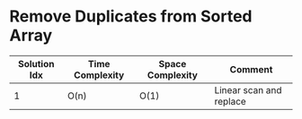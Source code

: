 # Remove Duplicates from Sorted Array

| Solution Idx | Time Complexity | Space Complexity | Comment                 |
| ------------ | --------------- | ---------------- | ----------------------- |
| 1            | O(n)            | O(1)             | Linear scan and replace |
